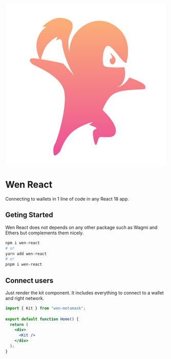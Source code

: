 <p align="center">
<img src="../../logo.svg" alt="wen-tools" >
</p>

# Wen React

Connecting to wallets in 1 line of code in any React 18 app.

## Geting Started

Wen React does not depends on any other package such as Wagmi and Ethers but complements them nicely.

```sh
npm i wen-react
# or
yarn add wen-react
# or
pnpm i wen-react
```

## Connect users

Just render the kit component. It includes everything to connect to a wallet and right network.

```jsx
import { Kit } from "wen-metamask";

export default function Home() {
  return (
    <div>
      <Kit />
    </div>
  );
}
```
